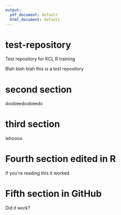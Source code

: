 ```yaml
---
output:
  pdf_document: default
  html_document: default
---
```

# test-repository
Test repository for KCL R training

Blah blah blah this is a test repository

# second section

doobeedoobeedo

# third section

whoooo


# Fourth section edited in R

If you're reading this it worked

# Fifth section in GitHub

Did it work?
